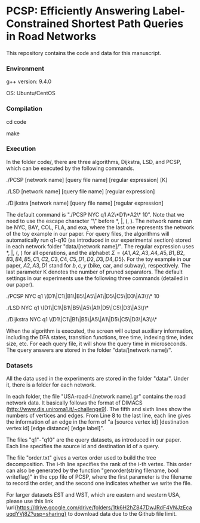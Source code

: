 # PCSP: Efficiently Answering Label-Constrained Shortest Path Queries in Road Networks

This repository contains the code and data for this manuscript.

### Environment

g++ version: 9.4.0 

OS: Ubuntu/CentOS

### Compilation

cd code

make

### Execution

In the folder code/, there are three algorithms, Dijkstra, LSD, and PCSP, which can be executed by the following commands.

./PCSP [network name] [query file name] [regular expression] [K]

./LSD [network name] [query file name] [regular expression] 

./Dijkstra [network name] [query file name] [regular expression]

The default command is "./PCSP NYC q1 A2\\\*D1\\\*A2\\\* 10". Note that we need to use the escape character "\\" before *, |, (, ). The network name can be NYC, BAY, COL, FLA, and exa, where the last one represents the network of the toy example in our paper. For query files, the algorithms will automatically run q1-q10 (as introduced in our experimental section) stored in each network folder "data/[network name]/". The regular expression uses *, |, (, ) for all operations, and the alphabet $\Sigma=\{A1, A2, A3, A4, A5, B1, B2, B3, B4, B5, C1, C2, C3, C4, C5, D1, D2, D3, D4, D5\}$. For the toy example in our paper, $A2, A3, D1$ stand for $b, c, y$ (bike, car, and subway), respectively. The last parameter K denotes the number of pruned separators. The default settings in our experiments use the following three commands (detailed in our paper).

./PCSP NYC q1 \\(D1\\|C1\\|B1\\|B5\\|A5\\|A1\\|D5\\|C5\\|D3\\|A3\\)\\* 10

./LSD NYC q1 \\(D1\\|C1\\|B1\\|B5\\|A5\\|A1\\|D5\\|C5\\|D3\\|A3\\)\\*

./Dijkstra NYC q1 \\(D1\\|C1\\|B1\\|B5\\|A5\\|A1\\|D5\\|C5\\|D3\\|A3\\)\\*

When the algorithm is executed, the screen will output auxiliary information, including the DFA states, transition functions, tree time, indexing time, index size, etc. For each query file, it will show the query time in microseconds. The query answers are stored in the folder "data/[network name]/".

### Datasets

All the data used in the experiments are stored in the folder "data/". Under it, there is a folder for each network. 

In each folder, the file "USA-road-l.[network name].gr" contains the road network data. It basically follows the format of DIMACS (http://www.dis.uniroma1.it/~challenge9). The fifth and sixth lines show the numbers of vertices and edges. From Line 8 to the last line, each line gives the information of an edge in the form of "a [source vertex id] [destination vertex id] [edge distance] [edge label]".

The files "q1"-"q10" are the query datasets, as introduced in our paper. Each line specifies the source id and destination id of a query.

The file "order.txt" gives a vertex order used to build the tree decomposition. The i-th line specifies the rank of the i-th vertex. This order can also be generated by the function "genorder(string filename, bool writeflag)" in the cpp file of PCSP, where the first parameter is the filename to record the order, and the second one indicates whether we write the file.

For larger datasets EST and WST, which are eastern and western USA, please use this link \url{https://drive.google.com/drive/folders/1tk6H2hZ847DwJRdF4VNJzEcauqdYVj8Z?usp=sharing} to download data due to the Github file limit.

